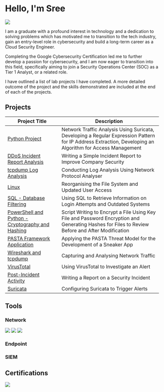 # Hello, I'm Sree 
<a href="https://www.linkedin.com/in/sreeganesh-a/"><img src="https://img.shields.io/badge/-LinkedIn-0072b1?&style=for-the-badge&logo=linkedin&logoColor=white" /></a>


I am a graduate with a profound interest in technology and a dedication to solving problems which has motivated me to transition to the tech industry, gain an entry-level role in cybersecurity and build a long-term career as a Cloud Security Engineer.

Completing the Google Cybersecurity Certification led me to further develop a passion for cybersecurity, and I am now eager to transition into this field, specifically aiming to join a Security Operations Center (SOC) as a Tier 1 Analyst, or a related role.

I have outlined a list of lab projects I have completed. A more detailed outcome of the project and the skills demonstrated are included at the end of each of the projects.

## Projects

| Project Title                                         | Description         |
|-----------------------------------------------|----------------------------|
| <a href="https://docs.google.com/document/d/1do2Kuvu_fIojPBvQBePYm7a8hglTgyUQrOQPWxv_9gc/edit?usp=sharing">Python Project</a> | Network Traffic Analysis Using Suricata, Developing a Regular Expression Pattern for IP Address Extraction, Developing an Algorithm for Access Management |
| <a href="https://docs.google.com/document/d/1DUMjW_n1oOaGOomaIw5Bw_XUnApxptrRwrAqnBz35ak/edit?usp=sharing">DDoS Incident Report Analysis</a> | Writing a Simple Incident Report to Improve Company Security |
| <a href="https://docs.google.com/document/d/1Wto17I6KjISbZi-dxqic37HKxYMkTIp3TgRzV5Gb55E/edit?usp=sharing">tcpdump Log Analysis</a> | Conducting Log Analysis Using Network Protocol Analyser |
| <a href="https://docs.google.com/document/d/1J7Bu4YfSnAp2uUkjhOIz7kMoO5tX4uYoo8MoAr1TQK0/edit?usp=sharing">Linux</a> | Reorganising the File System and Updated User Access |
| <a href="https://docs.google.com/document/d/1h2Mk1AbS7M8RL_JOaut4-OEq6-_V1SWCgY9XI4Qx_Ao/edit?usp=sharing">SQL - Database Filtering</a> | Using SQL to Retrieve Information on Login Attempts and Outdated Systems |
| <a href="https://docs.google.com/document/d/1OKqn_d1oZTcF6FAS-oVcvCCPq-W2W1O-ZKJxpiKiork/edit?usp=sharing">PowerShell and Python - Cryptography and Hashing</a> | Script Writing to Encrypt a File Using Key File and Password Encryption and Generating Hashes for Files to Review Before and After Modification |
| <a href="https://docs.google.com/document/d/1Kb5rzSymmf8Ho2TJb-55tjRd2M1oDcYgUjcf0GLdxvk/edit?usp=sharing">PASTA Framework Application</a> | Applying the PASTA Threat Model for the Development of a Sneaker App |
| <a href="https://docs.google.com/document/d/1qFgrl9zRoGgGoYWJ3BBQUDrOOYibFkkpmwn2SdEdTIE/edit?usp=sharing">Wireshark and tcpdump</a> | Capturing and Analysing Network Traffic |
| <a href="https://docs.google.com/document/d/1ThWSo5dSyPNFfSwy7aQX-YRKWEV5NRlYF2WwbA_xuk8/edit?usp=sharing">VirusTotal</a> | Using VirusTotal to Investigate an Alert |
| <a href="https://docs.google.com/document/d/1uDc7fLs6d9mypHgwllpwF3IjXBm9MbgxFJTsGNKTlrs/edit?usp=sharing">Post-Incident Activity</a> | Writing a Report on a Security Incident |
| <a href="https://docs.google.com/document/d/1NQ5tRnmBod0YBYmwApKdp3xgDptfKSQ1ShoTro5SRG0/edit?usp=sharing">Suricata</a> | Configuring Suricata to Trigger Alerts |




## Tools


### Network
<div>
    <img src="https://img.shields.io/badge/-Wireshark-0000FF?&style=for-the-badge&logo=Wireshark&logoColor=white" />
    <img src="https://img.shields.io/badge/-Suricata-F64600?&style=for-the-badge&logo=Suricata&logoColor=white" />
    <img src="https://img.shields.io/badge/-tcpdump-01B309?&style=for-the-badge&logo=tcpdump&logoColor=white" />
</div>

### Endpoint


### SIEM


## Certifications
<div>
<img src="https://img.shields.io/badge/Google%20Cybersecurity-blue?style=for-the-badge&logo=google&logoColor=white" />
</div>



